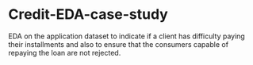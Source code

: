 # Credit-EDA-case-study
EDA on the application dataset to indicate if a client has difficulty paying their installments and also to ensure that the consumers capable of repaying the loan are not rejected.
